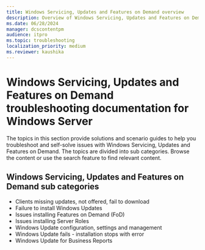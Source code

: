 ```yaml
---
title: Windows Servicing, Updates and Features on Demand overview
description: Overview of Windows Servicing, Updates and Features on Demand troubleshooting articles for Windows Server.
ms.date: 06/28/2024
manager: dcscontentpm
audience: itpro
ms.topic: troubleshooting
localization_priority: medium
ms.reviewer: kaushika
---
```

# Windows Servicing, Updates and Features on Demand troubleshooting documentation for Windows Server

The topics in this section provide solutions and scenario guides to help you troubleshoot and self-solve issues with Windows Servicing, Updates and Features on Demand. The topics are divided into sub categories. Browse the content or use the search feature to find relevant content.

## Windows Servicing, Updates and Features on Demand sub categories

- Clients missing updates, not offered, fail to download
- Failure to install Windows Updates
- Issues installing Features on Demand (FoD)
- Issues installing Server Roles
- Windows Update configuration, settings and management
- Windows Update fails - installation stops with error
- Windows Update for Business Reports
